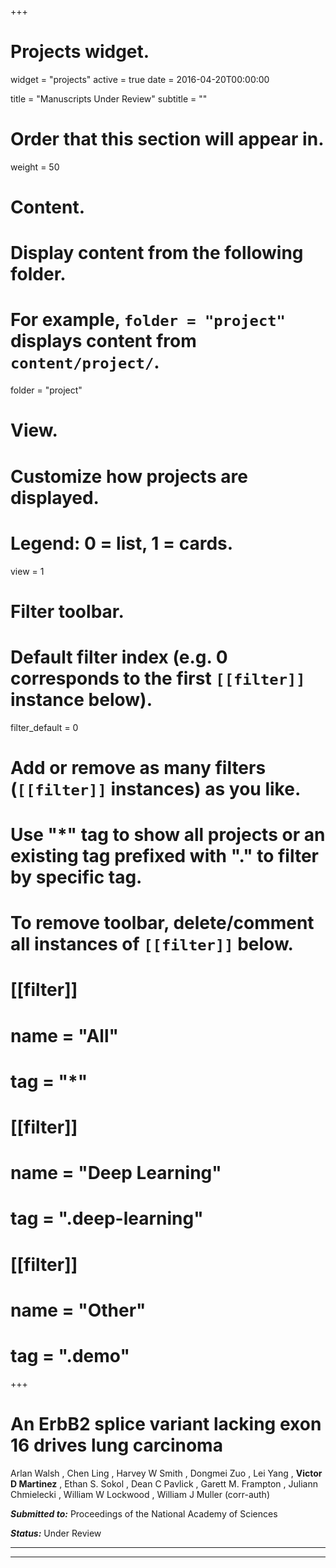 +++
# Projects widget.
widget = "projects"
active = true
date = 2016-04-20T00:00:00

title = "Manuscripts Under Review"
subtitle = ""

# Order that this section will appear in.
weight = 50

# Content.
# Display content from the following folder.
# For example, `folder = "project"` displays content from `content/project/`.
folder = "project"

# View.
# Customize how projects are displayed.
# Legend: 0 = list, 1 = cards.
view = 1

# Filter toolbar.

# Default filter index (e.g. 0 corresponds to the first `[[filter]]` instance below).
filter_default = 0

# Add or remove as many filters (`[[filter]]` instances) as you like.
# Use "*" tag to show all projects or an existing tag prefixed with "." to filter by specific tag.
# To remove toolbar, delete/comment all instances of `[[filter]]` below.
# [[filter]]
#   name = "All"
#   tag = "*"
#  
# [[filter]]
#   name = "Deep Learning"
#   tag = ".deep-learning"
#
# [[filter]]
#   name = "Other"
#   tag = ".demo"

+++

# An ErbB2 splice variant lacking exon 16 drives lung carcinoma  

Arlan Walsh , Chen Ling , Harvey W Smith , Dongmei Zuo , Lei Yang , **Victor D Martinez** , Ethan S. Sokol , Dean C Pavlick , Garett M. Frampton , Juliann Chmielecki , William W Lockwood , William J Muller (corr-auth)  

***Submitted to:*** Proceedings of the National Academy of Sciences  

***Status:*** Under Review  

*** 
***




